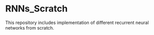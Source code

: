 # RNNs_Scratch
This repository includes implementation of different recurrent neural networks from scratch. 
